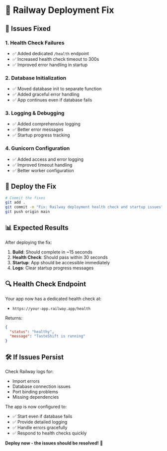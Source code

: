 # 🚂 Railway Deployment Fix

## 🔧 Issues Fixed

### 1. **Health Check Failures**
- ✅ Added dedicated `/health` endpoint
- ✅ Increased health check timeout to 300s
- ✅ Improved error handling in startup

### 2. **Database Initialization**
- ✅ Moved database init to separate function
- ✅ Added graceful error handling
- ✅ App continues even if database fails

### 3. **Logging & Debugging**
- ✅ Added comprehensive logging
- ✅ Better error messages
- ✅ Startup progress tracking

### 4. **Gunicorn Configuration**
- ✅ Added access and error logging
- ✅ Improved timeout handling
- ✅ Better worker configuration

## 🚀 Deploy the Fix

```bash
# Commit the fixes
git add .
git commit -m "Fix: Railway deployment health check and startup issues"
git push origin main
```

## 📊 Expected Results

After deploying the fix:

1. **Build**: Should complete in ~15 seconds
2. **Health Check**: Should pass within 30 seconds
3. **Startup**: App should be accessible immediately
4. **Logs**: Clear startup progress messages

## 🔍 Health Check Endpoint

Your app now has a dedicated health check at:
- `https://your-app.railway.app/health`

Returns:
```json
{
  "status": "healthy",
  "message": "TasteShift is running"
}
```

## 🛠️ If Issues Persist

Check Railway logs for:
- Import errors
- Database connection issues
- Port binding problems
- Missing dependencies

The app is now configured to:
- ✅ Start even if database fails
- ✅ Provide detailed logging
- ✅ Handle errors gracefully
- ✅ Respond to health checks quickly

**Deploy now - the issues should be resolved!** 🎉
